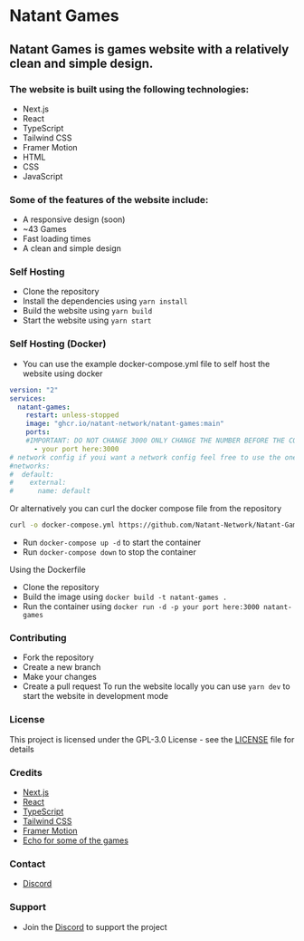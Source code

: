 # Natant Games

## Natant Games is games website with a relatively clean and simple design.

### The website is built using the following technologies:
- Next.js
- React
- TypeScript
- Tailwind CSS
- Framer Motion
- HTML
- CSS
- JavaScript

### Some of the features of the website include:
- A responsive design (soon)
-  ~43 Games
- Fast loading times
- A clean and simple design

### Self Hosting
- Clone the repository
- Install the dependencies using `yarn install`
- Build the website using `yarn build`
- Start the website using `yarn start`

### Self Hosting (Docker)
- You can use the example docker-compose.yml file to self host the website using docker
```yml
version: "2"
services:
  natant-games:
    restart: unless-stopped
    image: "ghcr.io/natant-network/natant-games:main"
    ports:
    #IMPORTANT: DO NOT CHANGE 3000 ONLY CHANGE THE NUMBER BEFORE THE COLON
      - your port here:3000
# network config if youi want a network config feel free to use the one below and change the name to your liking. YOU MUST RUN docker network create <your name> BEFORE RUNNING THE CONTAINER
#networks:
#  default:
#    external:
#      name: default
```
Or alternatively you can curl the docker compose file from the repository
```bash
curl -o docker-compose.yml https://github.com/Natant-Network/Natant-Games/raw/main/docker-compose.yml
```
- Run `docker-compose up -d` to start the container
- Run `docker-compose down` to stop the container

Using the Dockerfile
- Clone the repository
- Build the image using `docker build -t natant-games .`
- Run the container using `docker run -d -p your port here:3000 natant-games`

### Contributing
- Fork the repository
- Create a new branch
- Make your changes
- Create a pull request
To run the website locally you can use `yarn dev` to start the website in development mode

### License

This project is licensed under the GPL-3.0 License - see the [LICENSE](LICENSE) file for details

### Credits
- [Next.js](https://nextjs.org/)
- [React](https://reactjs.org/)
- [TypeScript](https://www.typescriptlang.org/)
- [Tailwind CSS](https://tailwindcss.com/)
- [Framer Motion](https://www.framer.com/motion/)
- [Echo for some of the games](https://3kh0.github.io)

### Contact
- [Discord](https://dsc.gg/natantnetwork)

### Support
- Join the [Discord](https://dsc.gg/natantnetwork) to support the project
